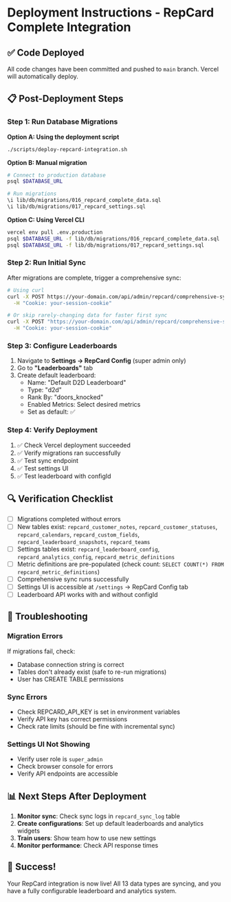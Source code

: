 # Deployment Instructions - RepCard Complete Integration

## ✅ Code Deployed

All code changes have been committed and pushed to `main` branch. Vercel will automatically deploy.

## 📋 Post-Deployment Steps

### Step 1: Run Database Migrations

**Option A: Using the deployment script**
```bash
./scripts/deploy-repcard-integration.sh
```

**Option B: Manual migration**
```bash
# Connect to production database
psql $DATABASE_URL

# Run migrations
\i lib/db/migrations/016_repcard_complete_data.sql
\i lib/db/migrations/017_repcard_settings.sql
```

**Option C: Using Vercel CLI**
```bash
vercel env pull .env.production
psql $DATABASE_URL -f lib/db/migrations/016_repcard_complete_data.sql
psql $DATABASE_URL -f lib/db/migrations/017_repcard_settings.sql
```

### Step 2: Run Initial Sync

After migrations are complete, trigger a comprehensive sync:

```bash
# Using curl
curl -X POST https://your-domain.com/api/admin/repcard/comprehensive-sync \
  -H "Cookie: your-session-cookie"

# Or skip rarely-changing data for faster first sync
curl -X POST "https://your-domain.com/api/admin/repcard/comprehensive-sync?skipCustomerStatuses=true&skipCalendars=true&skipCustomFields=true" \
  -H "Cookie: your-session-cookie"
```

### Step 3: Configure Leaderboards

1. Navigate to **Settings → RepCard Config** (super admin only)
2. Go to **"Leaderboards"** tab
3. Create default leaderboard:
   - Name: "Default D2D Leaderboard"
   - Type: "d2d"
   - Rank By: "doors_knocked"
   - Enabled Metrics: Select desired metrics
   - Set as default: ✅

### Step 4: Verify Deployment

1. ✅ Check Vercel deployment succeeded
2. ✅ Verify migrations ran successfully
3. ✅ Test sync endpoint
4. ✅ Test settings UI
5. ✅ Test leaderboard with configId

## 🔍 Verification Checklist

- [ ] Migrations completed without errors
- [ ] New tables exist: `repcard_customer_notes`, `repcard_customer_statuses`, `repcard_calendars`, `repcard_custom_fields`, `repcard_leaderboard_snapshots`, `repcard_teams`
- [ ] Settings tables exist: `repcard_leaderboard_config`, `repcard_analytics_config`, `repcard_metric_definitions`
- [ ] Metric definitions are pre-populated (check count: `SELECT COUNT(*) FROM repcard_metric_definitions`)
- [ ] Comprehensive sync runs successfully
- [ ] Settings UI is accessible at `/settings` → RepCard Config tab
- [ ] Leaderboard API works with and without configId

## 🚨 Troubleshooting

### Migration Errors
If migrations fail, check:
- Database connection string is correct
- Tables don't already exist (safe to re-run migrations)
- User has CREATE TABLE permissions

### Sync Errors
- Check REPCARD_API_KEY is set in environment variables
- Verify API key has correct permissions
- Check rate limits (should be fine with incremental sync)

### Settings UI Not Showing
- Verify user role is `super_admin`
- Check browser console for errors
- Verify API endpoints are accessible

## 📊 Next Steps After Deployment

1. **Monitor sync**: Check sync logs in `repcard_sync_log` table
2. **Create configurations**: Set up default leaderboards and analytics widgets
3. **Train users**: Show team how to use new settings
4. **Monitor performance**: Check API response times

## 🎉 Success!

Your RepCard integration is now live! All 13 data types are syncing, and you have a fully configurable leaderboard and analytics system.

